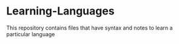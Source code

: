 # Learning-Languages
This repository contains files that have syntax and notes to learn a particular language
